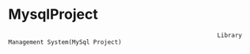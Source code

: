 # MysqlProject
                                                               Library Management System(MySql Project)


